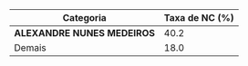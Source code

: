 | Categoria | Taxa de NC (%) |
|-----------|----------------|
| **ALEXANDRE NUNES MEDEIROS** | 40.2 |
| Demais      | 18.0 |
